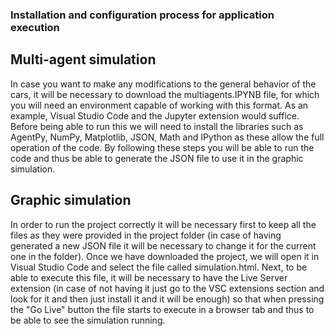 ### Installation and configuration process for application execution ###

Multi-agent simulation
---------------
In case you want to make any modifications to the general behavior of the cars, it will be necessary to download the multiagents.IPYNB file, for which you will need an environment capable of working with this format. As an example, Visual Studio Code and the Jupyter extension would suffice. Before being able to run this we will need to install the libraries such as AgentPy, NumPy, Matplotlib, JSON, Math and IPython as these allow the full operation of the code. By following these steps you will be able to run the code and thus be able to generate the JSON file to use it in the graphic simulation.

Graphic simulation
---------------
In order to run the project correctly it will be necessary first to keep all the files as they were provided in the project folder (in case of having generated a new JSON file it will be necessary to change it for the current one in the folder). Once we have downloaded the project, we will open it in Visual Studio Code and select the file called simulation.html. Next, to be able to execute this file, it will be necessary to have the Live Server extension (in case of not having it just go to the VSC extensions section and look for it and then just install it and it will be enough) so that when pressing the "Go Live" button the file starts to execute in a browser tab and thus to be able to see the simulation running.
